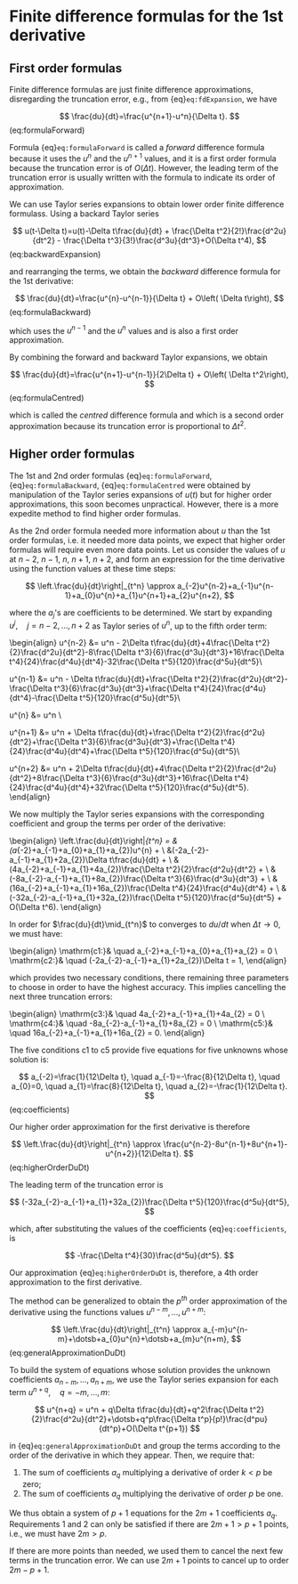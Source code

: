 # Finite difference formulas for the 1st derivative

## First order formulas

Finite difference formulas are just finite difference approximations, disregarding the truncation error, e.g., from {eq}`eq:fdExpansion`, we have

$$
\frac{du}{dt}=\frac{u^{n+1}-u^n}{\Delta t}.
$$ (eq:formulaForward)

Formula {eq}`eq:formulaForward` is called a *forward* difference formula because it uses the $u^n$ and the $u^{n+1}$ values, and it is a first order formula because the truncation error is of $O(\Delta t)$. However, the leading term of the truncation error is usually written with the formula to indicate its order of approximation.

We can use Taylor series expansions to obtain lower order finite difference formulass. Using a backard Taylor series

$$
u(t-\Delta t)=u(t)-\Delta t\frac{du}{dt} + \frac{\Delta t^2}{2!}\frac{d^2u}{dt^2} - \frac{\Delta t^3}{3!}\frac{d^3u}{dt^3}+O(\Delta t^4),
$$ (eq:backwardExpansion)

and rearranging the terms, we obtain the *backward* difference formula for the 1st derivative:

$$
\frac{du}{dt}=\frac{u^{n}-u^{n-1}}{\Delta t} + O\left( \Delta t\right),
$$ (eq:formulaBackward)
 
which uses the $u^{n-1}$ and the $u^{n}$ values and is also a first order approximation.

By combining the forward and backward Taylor expansions, we obtain 

$$
\frac{du}{dt}=\frac{u^{n+1}-u^{n-1}}{2\Delta t} + O\left( \Delta t^2\right),
$$ (eq:formulaCentred)

which is called the *centred* difference formula and which is a second order approximation because its truncation error is proportional to $\Delta t^2$.

## Higher order formulas

The 1st and 2nd order formulas {eq}`eq:formulaForward`, {eq}`eq:formulaBackward`, {eq}`eq:formulaCentred` were obtained by manipulation of the Taylor series expansions of $u(t)$ but for higher order approximations, this soon becomes unpractical. However, there is a more expedite method to find higher order formulas. 

As the 2nd order formula needed more information about $u$ than the 1st order formulas, i.e. it needed more data points, we expect that higher order formulas will require even more data points. Let us consider the values of $u$ at $n-2$, $n-1$, $n$, $n+1$, $n+2$, and form an expression for the time derivative using the function values at these time steps:

$$
\left.\frac{du}{dt}\right|_{t^n} \approx a_{-2}u^{n-2}+a_{-1}u^{n-1}+a_{0}u^{n}+a_{1}u^{n+1}+a_{2}u^{n+2}, 
$$

where the $a_j$'s are coefficients to be determined. We start by expanding $u^{j}, \quad j=n-2,\dotsc,n+2$ as Taylor series of $u^n$, up to the fifth order term:

\begin{align}
u^{n-2} &= u^n - 2\Delta t\frac{du}{dt}+4\frac{\Delta t^2}{2}\frac{d^2u}{dt^2}-8\frac{\Delta t^3}{6}\frac{d^3u}{dt^3}+16\frac{\Delta t^4}{24}\frac{d^4u}{dt^4}-32\frac{\Delta t^5}{120}\frac{d^5u}{dt^5}\\

u^{n-1} &= u^n - \Delta t\frac{du}{dt}+\frac{\Delta t^2}{2}\frac{d^2u}{dt^2}-\frac{\Delta t^3}{6}\frac{d^3u}{dt^3}+\frac{\Delta t^4}{24}\frac{d^4u}{dt^4}-\frac{\Delta t^5}{120}\frac{d^5u}{dt^5}\\

u^{n} &= u^n \\

u^{n+1} &= u^n + \Delta t\frac{du}{dt}+\frac{\Delta t^2}{2}\frac{d^2u}{dt^2}+\frac{\Delta t^3}{6}\frac{d^3u}{dt^3}+\frac{\Delta t^4}{24}\frac{d^4u}{dt^4}+\frac{\Delta t^5}{120}\frac{d^5u}{dt^5}\\

u^{n+2} &= u^n + 2\Delta t\frac{du}{dt}+4\frac{\Delta t^2}{2}\frac{d^2u}{dt^2}+8\frac{\Delta t^3}{6}\frac{d^3u}{dt^3}+16\frac{\Delta t^4}{24}\frac{d^4u}{dt^4}+32\frac{\Delta t^5}{120}\frac{d^5u}{dt^5}.
\end{align}

We now multiply the Taylor series expansions with the corresponding coefficient and group the terms per order of the derivative:

\begin{align}
\left.\frac{du}{dt}\right|_{t^n} = &(a_{-2}+a_{-1}+a_{0}+a_{1}+a_{2})u^{n} + \\ 
   &(-2a_{-2}-a_{-1}+a_{1}+2a_{2})\Delta t\frac{du}{dt} + \\
   &(4a_{-2}+a_{-1}+a_{1}+4a_{2})\frac{\Delta t^2}{2}\frac{d^2u}{dt^2} + \\
   &(-8a_{-2}-a_{-1}+a_{1}+8a_{2})\frac{\Delta t^3}{6}\frac{d^3u}{dt^3} + \\
   &(16a_{-2}+a_{-1}+a_{1}+16a_{2})\frac{\Delta t^4}{24}\frac{d^4u}{dt^4} + \\
   &(-32a_{-2}-a_{-1}+a_{1}+32a_{2})\frac{\Delta t^5}{120}\frac{d^5u}{dt^5} + O(\Delta t^6).
\end{align}

In order for $\frac{du}{dt}\mid_{t^n}$ to converges to $du/dt$ when $\Delta t \to 0$, we must have:

\begin{align}
\mathrm{c1:}& \quad a_{-2}+a_{-1}+a_{0}+a_{1}+a_{2} = 0 \\
\mathrm{c2:}& \quad (-2a_{-2}-a_{-1}+a_{1}+2a_{2})\Delta t = 1,
\end{align}

which provides two necessary conditions, there remaining three parameters to choose in order to have the highest accuracy. This implies cancelling the next three truncation errors:

\begin{align}
\mathrm{c3:}& \quad 4a_{-2}+a_{-1}+a_{1}+4a_{2} = 0 \\
\mathrm{c4:}& \quad -8a_{-2}-a_{-1}+a_{1}+8a_{2} = 0 \\
\mathrm{c5:}& \quad 16a_{-2}+a_{-1}+a_{1}+16a_{2} = 0.
\end{align}

The five conditions c1 to c5 provide five equations for five unknowns whose solution is:

$$
a_{-2}=\frac{1}{12\Delta t}, \quad a_{-1}=-\frac{8}{12\Delta t}, \quad a_{0}=0, \quad a_{1}=\frac{8}{12\Delta t}, \quad a_{2}=-\frac{1}{12\Delta t}.
$$ (eq:coefficients)

Our higher order approximation for the first derivative is therefore

$$
\left.\frac{du}{dt}\right|_{t^n} \approx \frac{u^{n-2}-8u^{n-1}+8u^{n+1}-u^{n+2}}{12\Delta t}. 
$$ (eq:higherOrderDuDt)

The leading term of the truncation error is

$$
(-32a_{-2}-a_{-1}+a_{1}+32a_{2})\frac{\Delta t^5}{120}\frac{d^5u}{dt^5},
$$

which, after substituting the values of the coefficients {eq}`eq:coefficients`, is

$$
-\frac{\Delta t^4}{30}\frac{d^5u}{dt^5}.
$$

Our approximation {eq}`eq:higherOrderDuDt` is, therefore, a 4th order approximation to the first derivative.

The method can be generalized to obtain the $p^{th}$ order approximation of the derivative using the functions values $u^{n-m},\dotsc,u^{n+m}$:

$$
\left.\frac{du}{dt}\right|_{t^n} \approx a_{-m}u^{n-m}+\dotsb+a_{0}u^{n}+\dotsb+a_{m}u^{n+m}, 
$$ (eq:generalApproximationDuDt)

To build the system of equations whose solution provides the unknown coefficients $a_{n-m},\dotsc,a_{n+m}$, we use the Taylor series expansion for each term $u^{n+q}, \quad q=-m,\dotsc,m$:

$$
u^{n+q} = u^n + q\Delta t\frac{du}{dt}+q^2\frac{\Delta t^2}{2}\frac{d^2u}{dt^2}+\dotsb+q^p\frac{\Delta t^p}{p!}\frac{d^pu}{dt^p}+O(\Delta t^{p+1})
$$

in {eq}`eq:generalApproximationDuDt` and group the terms according to the order of the derivative in which they appear. Then, we require that:

1. The sum of coefficients $a_q$ multiplying a derivative of order $k<p$ be zero;
2. The sum of coefficients $a_q$ multiplying the derivative of order $p$ be one.

We thus obtain a system of $p+1$ equations for the $2m+1$ coefficients $a_q$. Requirements 1 and 2 can only be satisfied if there are $2m+1>p+1$ points, i.e., we must have $2m>p$. 

If there are more points than needed, we used them to cancel the next few terms in the truncation error. We can use $2m+1$ points to cancel up to order $2m-p+1$.

